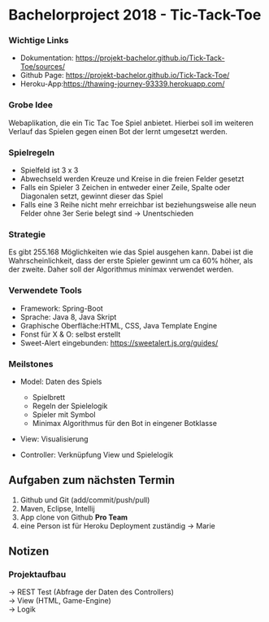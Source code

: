# Bachelorproject 2018 - Tic-Tack-Toe
### Wichtige Links
- Dokumentation: https://projekt-bachelor.github.io/Tick-Tack-Toe/sources/
- Github Page: https://projekt-bachelor.github.io/Tick-Tack-Toe/
- Heroku-App:https://thawing-journey-93339.herokuapp.com/
### Grobe Idee 

Webaplikation, die ein Tic Tac Toe Spiel anbietet. Hierbei soll im weiteren Verlauf das Spielen gegen einen Bot der lernt umgesetzt werden.


### Spielregeln

* Spielfeld ist 3 x 3 
* Abwechseld werden Kreuze und Kreise in die freien Felder gesetzt 
* Falls ein Spieler 3 Zeichen in entweder einer Zeile, Spalte oder Diagonalen setzt, gewinnt dieser das Spiel
* Falls  eine 3 Reihe nicht mehr erreichbar ist beziehungsweise alle neun Felder ohne 3er Serie belegt sind &rarr; Unentschieden

### Strategie 

Es gibt 255.168 Möglichkeiten wie das Spiel ausgehen kann. Dabei ist die Wahrscheinlichkeit, dass der erste Spieler gewinnt um ca 60% höher, als der zweite. Daher soll der Algorithmus minimax verwendet werden.

### Verwendete Tools

* Framework: Spring-Boot 
* Sprache: Java 8, Java Skript
* Graphische Oberfläche:HTML, CSS, Java Template Engine
* Fonst für X & O: selbst erstellt
* Sweet-Alert eingebunden: https://sweetalert.js.org/guides/


### Meilstones

- Model: Daten des Spiels
	- Spielbrett
	- Regeln der Spielelogik
	- Spieler mit Symbol
	- Minimax Algorithmus für den Bot in eingener Botklasse
- View: Visualisierung

- Controller: Verknüpfung View und Spielelogik



## Aufgaben zum nächsten Termin

1. Github und Git (add/commit/push/pull)
2. Maven, Eclipse, Intellij
3. App clone von Github
**Pro Team**  
1. eine Person ist für Heroku Deployment zuständig
&rarr; Marie

## Notizen
### Projektaufbau  

&rarr; REST Test (Abfrage der Daten des Controllers)  
&rarr; View (HTML, Game-Engine)  
&rarr; Logik


